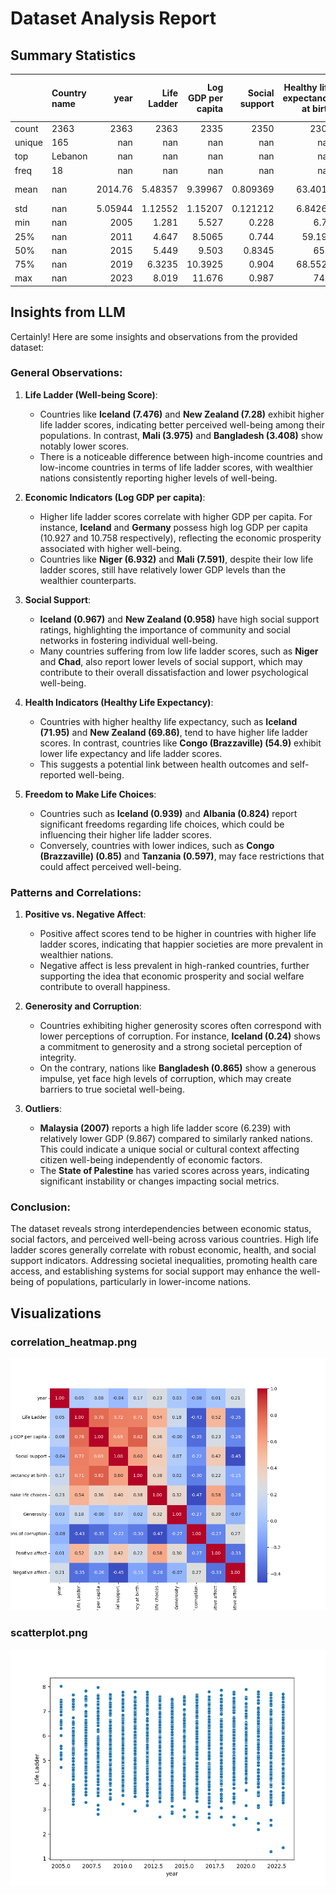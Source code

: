 # Dataset Analysis Report

## Summary Statistics
|        | Country name   |       year |   Life Ladder |   Log GDP per capita |   Social support |   Healthy life expectancy at birth |   Freedom to make life choices |     Generosity |   Perceptions of corruption |   Positive affect |   Negative affect |
|:-------|:---------------|-----------:|--------------:|---------------------:|-----------------:|-----------------------------------:|-------------------------------:|---------------:|----------------------------:|------------------:|------------------:|
| count  | 2363           | 2363       |    2363       |           2335       |      2350        |                         2300       |                    2327        | 2282           |                 2238        |       2339        |      2347         |
| unique | 165            |  nan       |     nan       |            nan       |       nan        |                          nan       |                     nan        |  nan           |                  nan        |        nan        |       nan         |
| top    | Lebanon        |  nan       |     nan       |            nan       |       nan        |                          nan       |                     nan        |  nan           |                  nan        |        nan        |       nan         |
| freq   | 18             |  nan       |     nan       |            nan       |       nan        |                          nan       |                     nan        |  nan           |                  nan        |        nan        |       nan         |
| mean   | nan            | 2014.76    |       5.48357 |              9.39967 |         0.809369 |                           63.4018  |                       0.750282 |    9.77213e-05 |                    0.743971 |          0.651882 |         0.273151  |
| std    | nan            |    5.05944 |       1.12552 |              1.15207 |         0.121212 |                            6.84264 |                       0.139357 |    0.161388    |                    0.184865 |          0.10624  |         0.0871311 |
| min    | nan            | 2005       |       1.281   |              5.527   |         0.228    |                            6.72    |                       0.228    |   -0.34        |                    0.035    |          0.179    |         0.083     |
| 25%    | nan            | 2011       |       4.647   |              8.5065  |         0.744    |                           59.195   |                       0.661    |   -0.112       |                    0.687    |          0.572    |         0.209     |
| 50%    | nan            | 2015       |       5.449   |              9.503   |         0.8345   |                           65.1     |                       0.771    |   -0.022       |                    0.7985   |          0.663    |         0.262     |
| 75%    | nan            | 2019       |       6.3235  |             10.3925  |         0.904    |                           68.5525  |                       0.862    |    0.09375     |                    0.86775  |          0.737    |         0.326     |
| max    | nan            | 2023       |       8.019   |             11.676   |         0.987    |                           74.6     |                       0.985    |    0.7         |                    0.983    |          0.884    |         0.705     |

## Insights from LLM
Certainly! Here are some insights and observations from the provided dataset:

### General Observations:
1. **Life Ladder (Well-being Score)**:
   - Countries like **Iceland (7.476)** and **New Zealand (7.28)** exhibit higher life ladder scores, indicating better perceived well-being among their populations. In contrast, **Mali (3.975)** and **Bangladesh (3.408)** show notably lower scores.
   - There is a noticeable difference between high-income countries and low-income countries in terms of life ladder scores, with wealthier nations consistently reporting higher levels of well-being.

2. **Economic Indicators (Log GDP per capita)**:
   - Higher life ladder scores correlate with higher GDP per capita. For instance, **Iceland** and **Germany** possess high log GDP per capita (10.927 and 10.758 respectively), reflecting the economic prosperity associated with higher well-being.
   - Countries like **Niger (6.932)** and **Mali (7.591)**, despite their low life ladder scores, still have relatively lower GDP levels than the wealthier counterparts.

3. **Social Support**:
   - **Iceland (0.967)** and **New Zealand (0.958)** have high social support ratings, highlighting the importance of community and social networks in fostering individual well-being.
   - Many countries suffering from low life ladder scores, such as **Niger** and **Chad**, also report lower levels of social support, which may contribute to their overall dissatisfaction and lower psychological well-being.

4. **Health Indicators (Healthy Life Expectancy)**:
   - Countries with higher healthy life expectancy, such as **Iceland (71.95)** and **New Zealand (69.86)**, tend to have higher life ladder scores. In contrast, countries like **Congo (Brazzaville) (54.9)** exhibit lower life expectancy and life ladder scores.
   - This suggests a potential link between health outcomes and self-reported well-being.

5. **Freedom to Make Life Choices**:
   - Countries such as **Iceland (0.939)** and **Albania (0.824)** report significant freedoms regarding life choices, which could be influencing their higher life ladder scores.
   - Conversely, countries with lower indices, such as **Congo (Brazzaville) (0.85)** and **Tanzania (0.597)**, may face restrictions that could affect perceived well-being.

### Patterns and Correlations:
1. **Positive vs. Negative Affect**:
   - Positive affect scores tend to be higher in countries with higher life ladder scores, indicating that happier societies are more prevalent in wealthier nations.
   - Negative affect is less prevalent in high-ranked countries, further supporting the idea that economic prosperity and social welfare contribute to overall happiness.

2. **Generosity and Corruption**:
   - Countries exhibiting higher generosity scores often correspond with lower perceptions of corruption. For instance, **Iceland (0.24)** shows a commitment to generosity and a strong societal perception of integrity.
   - On the contrary, nations like **Bangladesh (0.865)** show a generous impulse, yet face high levels of corruption, which may create barriers to true societal well-being.

3. **Outliers**:
   - **Malaysia (2007)** reports a high life ladder score (6.239) with relatively lower GDP (9.867) compared to similarly ranked nations. This could indicate a unique social or cultural context affecting citizen well-being independently of economic factors.
   - The **State of Palestine** has varied scores across years, indicating significant instability or changes impacting social metrics.

### Conclusion:
The dataset reveals strong interdependencies between economic status, social factors, and perceived well-being across various countries. High life ladder scores generally correlate with robust economic, health, and social support indicators. Addressing societal inequalities, promoting health care access, and establishing systems for social support may enhance the well-being of populations, particularly in lower-income nations.

## Visualizations
### correlation_heatmap.png
![Visualization](correlation_heatmap.png)

### scatterplot.png
![Visualization](scatterplot.png)

